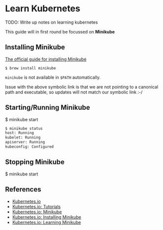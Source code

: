 # Learn Kubernetes

TODO: Write up notes on learning kubernetes

This guide will in first round be focussed on **Minikube**

## Installing Minikube

[The official guide for installing Minikube][minikubeinstall]

```
$ brew install minikube
```

`minikube` is not available in `$PATH` automatically.

Issue with the above symbolic link is that we are not pointing to a canonical path and executable, so updates will not match our symbolic link :-/

## Starting/Running Minikube

$ minikube start

```bash
$ minikube status
host: Running
kubelet: Running
apiserver: Running
kubeconfig: Configured
```

## Stopping Minikube

$ minikube start

## References

- [Kubernetes.io](https://kubernetes.io)
- [Kubernetes.io: Tutorials](https://kubernetes.io/docs/tutorials/)
- [Kubernetes.io: Minikube](https://kubernetes.io/docs/tutorials/hello-minikube/)
- [Kubernetes.io: Installing Minikube][minikubeinstall]
- [Kubernetes.io: Learning Minikube](https://kubernetes.io/docs/setup/learning-environment/minikube/)

[minikubeinstall]: https://kubernetes.io/docs/tasks/tools/install-minikube/
